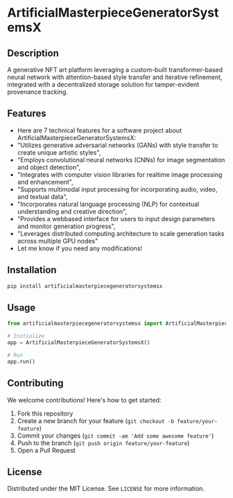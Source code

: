 # ArtificialMasterpieceGeneratorSystemsX

## Description

A generative NFT art platform leveraging a custom-built transformer-based neural network with attention-based style transfer and iterative refinement, integrated with a decentralized storage solution for tamper-evident provenance tracking.

## Features

- Here are 7 technical features for a software project about ArtificialMasterpieceGeneratorSystemsX:
- "Utilizes generative adversarial networks (GANs) with style transfer to create unique artistic styles",
- "Employs convolutional neural networks (CNNs) for image segmentation and object detection",
- "Integrates with computer vision libraries for realtime image processing and enhancement",
- "Supports multimodal input processing for incorporating audio, video, and textual data",
- "Incorporates natural language processing (NLP) for contextual understanding and creative direction",
- "Provides a webbased interface for users to input design parameters and monitor generation progress",
- "Leverages distributed computing architecture to scale generation tasks across multiple GPU nodes"
- Let me know if you need any modifications!
## Installation

```bash
pip install artificialmasterpiecegeneratorsystemsx
```

## Usage

```python
from artificialmasterpiecegeneratorsystemsx import ArtificialMasterpieceGeneratorSystemsX

# Initialize
app = ArtificialMasterpieceGeneratorSystemsX()

# Run
app.run()
```

## Contributing

We welcome contributions! Here's how to get started:

1. Fork this repository
2. Create a new branch for your feature (`git checkout -b feature/your-feature`)
3. Commit your changes (`git commit -am 'Add some awesome feature'`)
4. Push to the branch (`git push origin feature/your-feature`)
5. Open a Pull Request

## License

Distributed under the MIT License. See `LICENSE` for more information.
